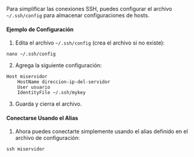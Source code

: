 Para simplificar las conexiones SSH, puedes configurar el archivo `~/.ssh/config` para almacenar configuraciones de hosts.

#### Ejemplo de Configuración

1. Edita el archivo `~/.ssh/config` (crea el archivo si no existe):

```
nano ~/.ssh/config
```

2. Agrega la siguiente configuración:

```
Host miservidor
    HostName direccion-ip-del-servidor
    User usuario
    IdentityFile ~/.ssh/mykey
```

3. Guarda y cierra el archivo.

#### Conectarse Usando el Alias

1. Ahora puedes conectarte simplemente usando el alias definido en el archivo de configuración:

```
ssh miservidor
```

